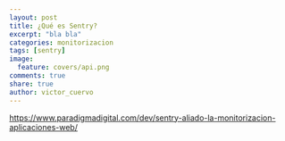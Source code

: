 ```yaml
---
layout: post
title: ¿Qué es Sentry?
excerpt: "bla bla"
categories: monitorizacion
tags: [sentry]
image:
  feature: covers/api.png
comments: true
share: true
author: victor_cuervo
---
```


https://www.paradigmadigital.com/dev/sentry-aliado-la-monitorizacion-aplicaciones-web/
